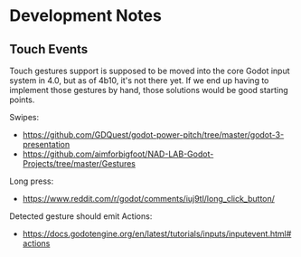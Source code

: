 Development Notes
=================

## Touch Events
Touch gestures support is supposed to be moved into the core Godot input system in 4.0, but as of 4b10, it's not there yet. If we end up having to implement those gestures by hand, those solutions would be good starting points.

Swipes:
* https://github.com/GDQuest/godot-power-pitch/tree/master/godot-3-presentation
* https://github.com/aimforbigfoot/NAD-LAB-Godot-Projects/tree/master/Gestures

Long press:
*  https://www.reddit.com/r/godot/comments/iuj9tl/long_click_button/

Detected gesture should emit Actions:
* https://docs.godotengine.org/en/latest/tutorials/inputs/inputevent.html#actions
